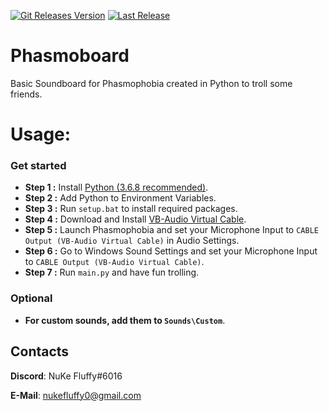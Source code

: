 [![Git Releases Version](https://img.shields.io/github/release/NuKeFluffy/Phasmoboard.svg)](https://github.com/NuKeFluffy/Phasmoboard/releases)
[![Last Release](https://img.shields.io/github/release-date/NuKeFluffy/Phasmoboard.svg?logo=Phasmoboard)](https://github.com/NuKeFluffy/Phasmoboard/releases)

# Phasmoboard
Basic Soundboard for Phasmophobia created in Python to troll some friends.

# Usage:
### Get started
- **Step 1 :** Install [Python (3.6.8 recommended)](https://www.python.org/downloads/release/python-386/).
- **Step 2 :** Add Python to Environment Variables.
- **Step 3 :** Run `setup.bat` to install required packages.
- **Step 4 :** Download and Install [VB-Audio Virtual Cable](https://vb-audio.com/Cable/index.htm).
- **Step 5 :** Launch Phasmophobia and set your Microphone Input to `CABLE Output (VB-Audio Virtual Cable)` in Audio Settings.
- **Step 6 :** Go to Windows Sound Settings and set your Microphone Input to `CABLE Output (VB-Audio Virtual Cable)`.
- **Step 7 :** Run `main.py` and have fun trolling.

### Optional
- **For custom sounds, add them to `Sounds\Custom`**.

## Contacts
**Discord**: NuKe Fluffy#6016

**E-Mail**: nukefluffy0@gmail.com
